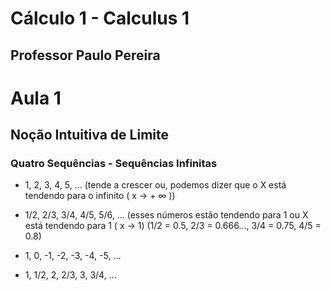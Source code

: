 # Cálculo 1 - Calculus 1 
## Professor Paulo Pereira
# Aula 1
## Noção Intuitiva de Limite

### Quatro Sequências - Sequências Infinitas

- 1, 2, 3, 4, 5, ... (tende a crescer ou, podemos dizer que o X está tendendo para o infinito ( x -> + ∞ ))

- 1/2, 2/3, 3/4, 4/5, 5/6, ... (esses números estão tendendo para 1 ou X está tendendo para 1 ( x -> 1)
(1/2 = 0.5, 2/3 = 0.666..., 3/4 = 0.75, 4/5 = 0.8)

- 1, 0, -1, -2, -3, -4, -5, ...

- 1, 1/2, 2, 2/3, 3, 3/4, ...
